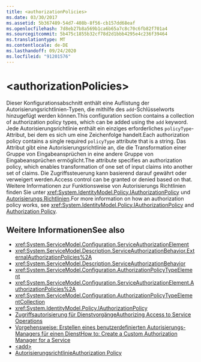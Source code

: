 ```yaml
---
title: <authorizationPolicies>
ms.date: 03/30/2017
ms.assetid: 5b367489-54d7-408b-8f56-cb157dd68eaf
ms.openlocfilehash: 7d8eb27b8a569b1ca6b65a7c8c70c6fb82f701a4
ms.sourcegitcommit: 5b475c1855b32cf78d2d1bbb4295e4c236f39464
ms.translationtype: MT
ms.contentlocale: de-DE
ms.lasthandoff: 09/24/2020
ms.locfileid: "91201576"
---
```

# \<authorizationPolicies>

<span data-ttu-id="7d514-101">Dieser Konfigurationsabschnitt enthält eine Auflistung der Autorisierungsrichtlinien-Typen, die mithilfe des `add`-Schlüsselworts hinzugefügt werden können.</span><span class="sxs-lookup"><span data-stu-id="7d514-101">This configuration section contains a collection of authorization policy types, which can be added using the `add` keyword.</span></span> <span data-ttu-id="7d514-102">Jede Autorisierungsrichtlinie enthält ein einziges erforderliches `policyType`-Attribut, bei dem es sich um eine Zeichenfolge handelt.</span><span class="sxs-lookup"><span data-stu-id="7d514-102">Each authorization policy contains a single required `policyType` attribute that is a string.</span></span> <span data-ttu-id="7d514-103">Das Attribut gibt eine Autorisierungsrichtlinie an, die die Transformation einer Gruppe von Eingabeansprüchen in eine andere Gruppe von Eingabeansprüchen ermöglicht.</span><span class="sxs-lookup"><span data-stu-id="7d514-103">The attribute specifies an authorization policy, which enables transformation of one set of input claims into another set of claims.</span></span> <span data-ttu-id="7d514-104">Die Zugriffssteuerung kann basierend darauf gewährt oder verweigert werden.</span><span class="sxs-lookup"><span data-stu-id="7d514-104">Access control can be granted or denied based on that.</span></span> <span data-ttu-id="7d514-105">Weitere Informationen zur Funktionsweise von Autorisierungs Richtlinien finden Sie unter <xref:System.IdentityModel.Policy.IAuthorizationPolicy> und [Autorisierungs Richtlinien](../../../wcf/samples/authorization-policy.md).</span><span class="sxs-lookup"><span data-stu-id="7d514-105">For more information on how an authorization policy works, see <xref:System.IdentityModel.Policy.IAuthorizationPolicy> and [Authorization Policy](../../../wcf/samples/authorization-policy.md).</span></span>  
  
## <a name="see-also"></a><span data-ttu-id="7d514-106">Weitere Informationen</span><span class="sxs-lookup"><span data-stu-id="7d514-106">See also</span></span>

- <xref:System.ServiceModel.Configuration.ServiceAuthorizationElement>
- <xref:System.ServiceModel.Description.ServiceAuthorizationBehavior.ExternalAuthorizationPolicies%2A>
- <xref:System.ServiceModel.Description.ServiceAuthorizationBehavior>
- <xref:System.ServiceModel.Configuration.AuthorizationPolicyTypeElement>
- <xref:System.ServiceModel.Configuration.ServiceAuthorizationElement.AuthorizationPolicies%2A>
- <xref:System.ServiceModel.Configuration.AuthorizationPolicyTypeElementCollection>
- <xref:System.IdentityModel.Policy.IAuthorizationPolicy>
- [<span data-ttu-id="7d514-107">Zugriffsautorisierung für Dienstvorgänge</span><span class="sxs-lookup"><span data-stu-id="7d514-107">Authorizing Access to Service Operations</span></span>](../../../wcf/samples/authorizing-access-to-service-operations.md)
- [<span data-ttu-id="7d514-108">Vorgehensweise: Erstellen eines benutzerdefinierten Autorisierungs-Managers für einen Dienst</span><span class="sxs-lookup"><span data-stu-id="7d514-108">How to: Create a Custom Authorization Manager for a Service</span></span>](../../../wcf/extending/how-to-create-a-custom-authorization-manager-for-a-service.md)
- [\<add>](add-of-authorizationpolicies.md)
- [<span data-ttu-id="7d514-109">Autorisierungsrichtlinie</span><span class="sxs-lookup"><span data-stu-id="7d514-109">Authorization Policy</span></span>](../../../wcf/samples/authorization-policy.md)
